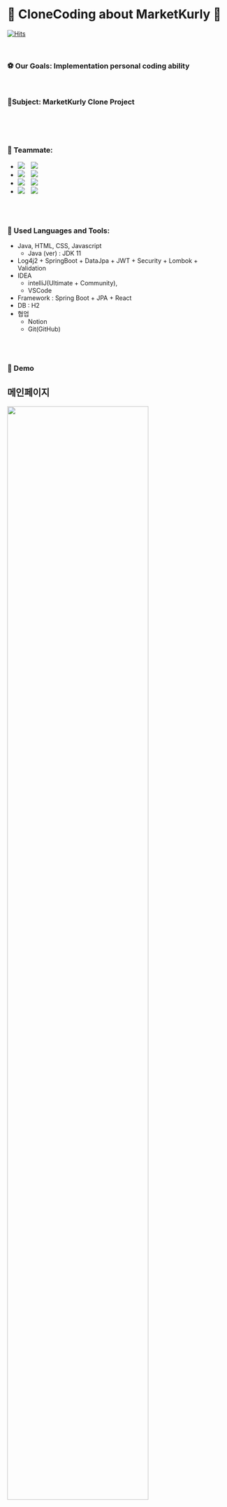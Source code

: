 # 👋 CloneCoding about MarketKurly 👋

[![Hits](https://hits.seeyoufarm.com/api/count/incr/badge.svg?url=https%3A%2F%2Fgithub.com%2FHGJ-marketkurly-clonecoding%2FBackend&count_bg=%2379C83D&title_bg=%23555555&icon=&icon_color=%23E7E7E7&title=hits&edge_flat=false)](https://hits.seeyoufarm.com)

    
<br />

### :soccer: Our Goals: Implementation personal coding ability

<br />


### :microphone:Subject: MarketKurly Clone Project

<br />
<br />
<br />

### :two_men_holding_hands: Teammate: 

* <img 
          src="https://img.shields.io/badge/Yaryung-FE,BE,DB-green"/>
          <a href="https://www.instagram.com/difud1106/?hl=ko">
    <img 
        src="http://img.shields.io/badge/-difud1106-white?style=flat&logo=Instagram&link=https://instagram.com/alpox.dev/"
        style="height : auto; margin-left : 10px; margin-right : 10px;"/>
</a><br />
*  <img 
          src="https://img.shields.io/badge/Raehyeon-FE,BE,DB-blue"/>
          <a href="https://www.instagram.com/raehyeon._.aa/?hl=ko">
    <img 
        src="http://img.shields.io/badge/-raehyeon._.a-white?style=flat&logo=Instagram&link=https://instagram.com/alpox.dev/"
        style="height : auto; margin-left : 10px; margin-right : 10px;"/>
</a><br />
* <img 
          src="https://img.shields.io/badge/Jaekyun-FE,BE,DB-blue"/>
          <a href="https://www.instagram.com/xi_kyun/?hl=ko">
    <img 
        src="http://img.shields.io/badge/-xi_kyun-white?style=flat&logo=Instagram&link=https://instagram.com/alpox.dev/"
        style="height : auto; margin-left : 10px; margin-right : 10px;"/>
</a><br />
* <img 
          src="https://img.shields.io/badge/Yeji-FE,BE,DB-green"/> <a href="https://www.instagram.com/yeji6_5/?hl=ko">
    <img 
        src="http://img.shields.io/badge/-yeji6_5-white?style=flat&logo=Instagram&link=https://instagram.com/alpox.dev/"
        style="height : auto; margin-left : 10px; margin-right : 10px;"/>
</a><br />
<br />
<br />

### :wrench: Used  Languages and Tools: 
 - Java, HTML, CSS, Javascript
    - Java (ver) : JDK 11
 -  Log4j2 + SpringBoot + DataJpa + JWT + Security + Lombok + Validation
- IDEA 
    - intelliJ(Ultimate + Community),
    - VSCode
- Framework : Spring Boot + JPA + React
- DB : H2
- 협업
    - Notion
    - Git(GitHub)


<br />
<br />

### 🌱 Demo

## 메인페이지
<img width="80%" src="https://user-images.githubusercontent.com/97384342/175785616-9725d386-43ea-4b5e-b15e-088e95f3795c.png"/>

## 로그인
<img width="80%" src="https://user-images.githubusercontent.com/97384342/175785620-32564dcf-7d76-4437-8020-e808f08f94c6.png"/>

## 회원가입
<img width="80%" src="https://user-images.githubusercontent.com/97384342/175785622-73730ba0-ab06-4f64-9c4e-8162c482b1e7.png"/>

## 상품상세
<img width="80%" src="https://user-images.githubusercontent.com/97384342/175785642-c09ad6e0-5bc3-4044-b024-b58d41988cec.png"/>


<br />
<br />

### 💻 System structure


<br />
<br />


### :mag_right: Design structure 

<br />
<br />



### :nut_and_bolt: Database Structure




### :smile: Have a Good JoB! :wink:
-----------------------------
